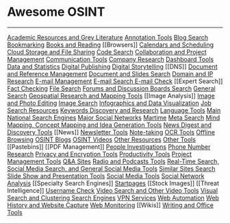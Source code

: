 # Awesome OSINT 
---
[Academic Resources and Grey Literature](Academic%20Resources%20and%20Grey%20Literature.md)
[Annotation Tools](Annotation%20Tools.md)
[Blog Search](Blog%20Search.md)
[Bookmarking](Bookmarking.md)
[Books and Reading](Books%20and%20Reading.md)
[[Browsers]]
[Calendars and Scheduling](Calendars%20and%20Scheduling.md)
[Cloud Storage and File Sharing](Cloud%20Storage%20and%20File%20Sharing.md)
[Code Search](Code%20Search.md)
[Collaboration and Project Management](Collaboration%20and%20Project%20Management.md)
[Communication Tools](Communication%20Tools.md)
[Company Research](Company%20Research.md)
[Dashboard Tools](Dashboard%20Tools.md)
[Data and Statistics](Data%20and%20Statistics.md)
[Digital Publishing](Digital%20Publishing.md)
[Digital Storytelling](Digital%20Storytelling.md)
[[DNS]]
[Document and Reference Management](Document%20and%20Reference%20Management.md)
[Document and Slides Search](Document%20and%20Slides%20Search.md)
[Domain and IP Research](Domain%20and%20IP%20Research.md)
[E-mail Management](E-mail%20Management.md)
[E-mail Search  E-mail Check](E-mail%20Search%20%20E-mail%20Check.md)
[[Expert Search]]
[Fact Checking](Fact%20Checking.md)
[File Search](File%20Search.md)
[Forums and Discussion Boards Search](Forums%20and%20Discussion%20Boards%20Search.md)
[General Search](General%20Search.md)
[Geospatial Research and Mapping Tools](Geospatial%20Research%20and%20Mapping%20Tools.md)
[[Image Analysis]]
[Image and Photo Editing](Image%20and%20Photo%20Editing.md)
[Image Search](Image%20Search.md)
[Infographics and Data Visualization](Infographics%20and%20Data%20Visualization.md)
[Job Search Resources](Job%20Search%20Resources.md)
[Keywords Discovery and Research](Keywords%20Discovery%20and%20Research.md)
[Language Tools](Language%20Tools.md)
[Main National Search Engines](Main%20National%20Search%20Engines.md)
[Major Social Networks](Major%20Social%20Networks.md)
[Martime](Martime.md)
[Meta Search](Meta%20Search.md)
[Mind Mapping, Concept Mapping and Idea Generation Tools](Mind%20Mapping,%20Concept%20Mapping%20and%20Idea%20Generation%20Tools.md)
[News Digest and Discovery Tools](News%20Digest%20and%20Discovery%20Tools.md)
[[News]]
[Newsletter Tools](Newsletter%20Tools.md)
[Note-taking](Note-taking.md)
[OCR Tools](OCR%20Tools.md)
[Offline Browsing](Offline%20Browsing.md)
[OSINT Blogs](OSINT%20Blogs.md)
[OSINT Videos](OSINT%20Videos.md)
[Other Resources](Other%20Resources.md)
[Other Tools](Other%20Tools.md)
[[Pastebins]]
[[PDF Management]]
[People Investigations](People%20Investigations.md)
[Phone Number Research](Phone%20Number%20Research.md)
[Privacy and Encryption Tools](Privacy%20and%20Encryption%20Tools.md)
[Productivity Tools](Productivity%20Tools.md)
[Project Management Tools](Project%20Management%20Tools.md)
[Q&A Sites](Q&A%20Sites.md)
[Radio and Podcasts Tools](Radio%20and%20Podcasts%20Tools.md)
[Real-Time Search, Social Media Search, and General Social Media Tools](Real-Time%20Search,%20Social%20Media%20Search,%20and%20General%20Social%20Media%20Tools.md)
[Similar Sites Search](Similar%20Sites%20Search.md)
[Slide Show and Presentation Tools](Slide%20Show%20and%20Presentation%20Tools.md)
[Social Media Tools](Social%20Media%20Tools.md)
[Social Network Analysis](Social%20Network%20Analysis.md)
[[Specialty Search Engines]]
[Startpages](Startpages.md)
[[Stock Images]]
[[Threat Intelligence]]
[Username Check](Username%20Check.md)
[Video Search and Other Video Tools](Video%20Search%20and%20Other%20Video%20Tools.md)
[Visual Search and Clustering Search Engines](Visual%20Search%20and%20Clustering%20Search%20Engines.md)
[VPN Services](VPN%20Services.md)
[Web Automation](Web%20Automation.md)
[Web History and Website Capture](Web%20History%20and%20Website%20Capture.md)
[Web Monitoring](Web%20Monitoring.md)
[[Wikis]]
[Writing and Office Tools](Writing%20and%20Office%20Tools.md)